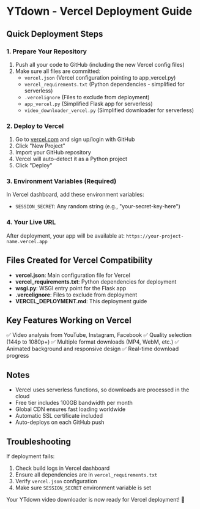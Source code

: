 # YTdown - Vercel Deployment Guide

## Quick Deployment Steps

### 1. Prepare Your Repository
1. Push all your code to GitHub (including the new Vercel config files)
2. Make sure all files are committed:
   - `vercel.json` (Vercel configuration pointing to app_vercel.py)
   - `vercel_requirements.txt` (Python dependencies - simplified for serverless)
   - `.vercelignore` (Files to exclude from deployment)
   - `app_vercel.py` (Simplified Flask app for serverless)
   - `video_downloader_vercel.py` (Simplified downloader for serverless)

### 2. Deploy to Vercel
1. Go to [vercel.com](https://vercel.com) and sign up/login with GitHub
2. Click "New Project"
3. Import your GitHub repository
4. Vercel will auto-detect it as a Python project
5. Click "Deploy"

### 3. Environment Variables (Required)
In Vercel dashboard, add these environment variables:
- `SESSION_SECRET`: Any random string (e.g., "your-secret-key-here")

### 4. Your Live URL
After deployment, your app will be available at:
`https://your-project-name.vercel.app`

## Files Created for Vercel Compatibility

- **vercel.json**: Main configuration file for Vercel
- **vercel_requirements.txt**: Python dependencies for deployment
- **wsgi.py**: WSGI entry point for the Flask app
- **.vercelignore**: Files to exclude from deployment
- **VERCEL_DEPLOYMENT.md**: This deployment guide

## Key Features Working on Vercel

✅ Video analysis from YouTube, Instagram, Facebook
✅ Quality selection (144p to 1080p+)
✅ Multiple format downloads (MP4, WebM, etc.)
✅ Animated background and responsive design
✅ Real-time download progress

## Notes

- Vercel uses serverless functions, so downloads are processed in the cloud
- Free tier includes 100GB bandwidth per month
- Global CDN ensures fast loading worldwide
- Automatic SSL certificate included
- Auto-deploys on each GitHub push

## Troubleshooting

If deployment fails:
1. Check build logs in Vercel dashboard
2. Ensure all dependencies are in `vercel_requirements.txt`
3. Verify `vercel.json` configuration
4. Make sure `SESSION_SECRET` environment variable is set

Your YTdown video downloader is now ready for Vercel deployment! 🚀